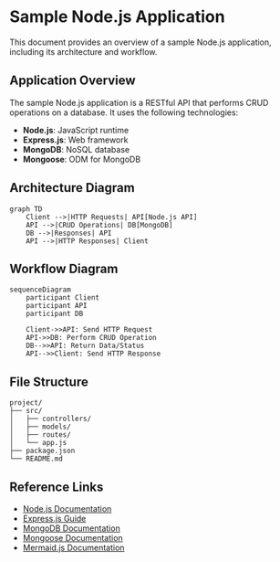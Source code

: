 # Sample Node.js Application

This document provides an overview of a sample Node.js application, including its architecture and workflow.

## Application Overview

The sample Node.js application is a RESTful API that performs CRUD operations on a database. It uses the following technologies:
- **Node.js**: JavaScript runtime
- **Express.js**: Web framework
- **MongoDB**: NoSQL database
- **Mongoose**: ODM for MongoDB

## Architecture Diagram

```mermaid
graph TD
    Client -->|HTTP Requests| API[Node.js API]
    API -->|CRUD Operations| DB[MongoDB]
    DB -->|Responses| API
    API -->|HTTP Responses| Client
```

## Workflow Diagram

```mermaid
sequenceDiagram
    participant Client
    participant API
    participant DB

    Client->>API: Send HTTP Request
    API->>DB: Perform CRUD Operation
    DB-->>API: Return Data/Status
    API-->>Client: Send HTTP Response
```

## File Structure

```plaintext
project/
├── src/
│   ├── controllers/
│   ├── models/
│   ├── routes/
│   └── app.js
├── package.json
└── README.md
```

## Reference Links

- [Node.js Documentation](https://nodejs.org/en/docs/)
- [Express.js Guide](https://expressjs.com/)
- [MongoDB Documentation](https://www.mongodb.com/docs/)
- [Mongoose Documentation](https://mongoosejs.com/docs/)
- [Mermaid.js Documentation](https://mermaid.js.org/)
